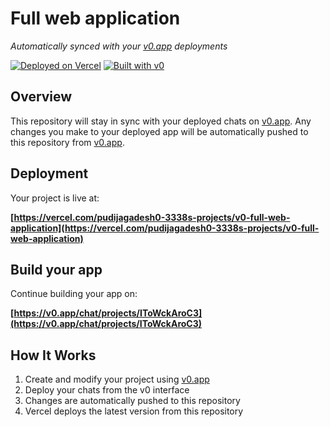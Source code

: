 # Full web application

*Automatically synced with your [v0.app](https://v0.app) deployments*

[![Deployed on Vercel](https://img.shields.io/badge/Deployed%20on-Vercel-black?style=for-the-badge&logo=vercel)](https://vercel.com/pudijagadesh0-3338s-projects/v0-full-web-application)
[![Built with v0](https://img.shields.io/badge/Built%20with-v0.app-black?style=for-the-badge)](https://v0.app/chat/projects/IToWckAroC3)

## Overview

This repository will stay in sync with your deployed chats on [v0.app](https://v0.app).
Any changes you make to your deployed app will be automatically pushed to this repository from [v0.app](https://v0.app).

## Deployment

Your project is live at:

**[https://vercel.com/pudijagadesh0-3338s-projects/v0-full-web-application](https://vercel.com/pudijagadesh0-3338s-projects/v0-full-web-application)**

## Build your app

Continue building your app on:

**[https://v0.app/chat/projects/IToWckAroC3](https://v0.app/chat/projects/IToWckAroC3)**

## How It Works

1. Create and modify your project using [v0.app](https://v0.app)
2. Deploy your chats from the v0 interface
3. Changes are automatically pushed to this repository
4. Vercel deploys the latest version from this repository